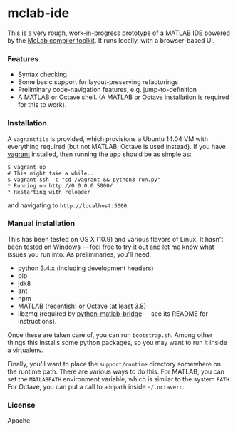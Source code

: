 # mclab-ide

This is a very rough, work-in-progress prototype of a MATLAB IDE powered by
the [McLab compiler toolkit][mclab]. It runs locally, with a browser-based
UI.

### Features

* Syntax checking
* Some basic support for layout-preserving refactorings
* Preliminary code-navigation features, e.g. jump-to-definition
* A MATLAB or Octave shell. (A MATLAB or Octave installation is required for
this to work).

### Installation

A `Vagrantfile` is provided, which provisions a Ubuntu 14.04 VM with
everything required (but not MATLAB; Octave is used instead). If you have
[vagrant][] installed, then running the app should be as simple as:

```
$ vagrant up
# This might take a while...
$ vagrant ssh -c "cd /vagrant && python3 run.py"
* Running on http://0.0.0.0:5000/
* Restarting with reloader
```

and navigating to `http://localhost:5000`.

### Manual installation

This has been tested on OS X (10.9) and various flavors of Linux. It hasn't
been tested on Windows -- feel free to try it out and let me know what issues
you run into. As preliminaries, you'll need:

* python 3.4.x (including development headers)
* pip
* jdk8
* ant
* npm
* MATLAB (recentish) or Octave (at least 3.8)
* libzmq (required by [python-matlab-bridge][] -- see its README for
instructions).

Once these are taken care of, you can run `bootstrap.sh`. Among other things
this installs some python packages, so you may want to run it inside a
virtualenv.

Finally, you'll want to place the `support/runtime` directory
somewhere on the runtime path. There are various ways to do this. For MATLAB,
you can set the `MATLABPATH` environment variable, which is similar to the
system `PATH`. For Octave, you can put a call to `addpath` inside
`~/.octaverc`.

### License

Apache

[mclab]: http://www.sable.mcgill.ca/mclab
[python-matlab-bridge]: https://github.com/arokem/python-matlab-bridge
[vagrant]: http://www.vagrantup.com/
